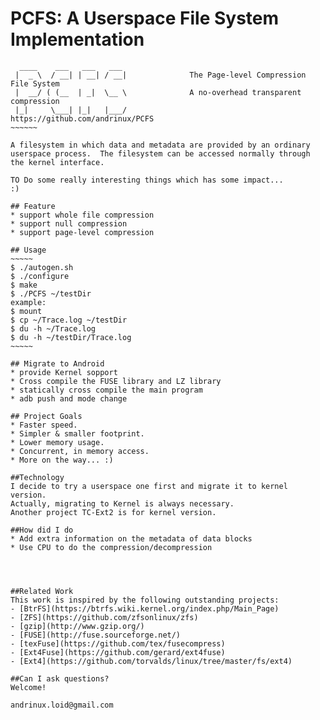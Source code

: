 # PCFS: A Userspace File System Implementation 

~~~~~~~              
  ____    ___   ___   ___               
 |  _ \  / __| | __| / __|              The Page-level Compression File System
 |  __/ ( (__  | _|  \__ \              A no-overhead transparent compression   
 |_|     \___| |_|   |___/              https://github.com/andrinux/PCFS   
~~~~~~                

A filesystem in which data and metadata are provided by an ordinary
userspace process.  The filesystem can be accessed normally through
the kernel interface.

TO Do some really interesting things which has some impact...
:)

## Feature
* support whole file compression
* support null compression
* support page-level compression

## Usage
~~~~~
$ ./autogen.sh
$ ./configure
$ make
$ ./PCFS ~/testDir
example:
$ mount
$ cp ~/Trace.log ~/testDir
$ du -h ~/Trace.log
$ du -h ~/testDir/Trace.log
~~~~~

## Migrate to Android
* provide Kernel sopport
* Cross compile the FUSE library and LZ library
* statically cross compile the main program
* adb push and mode change

## Project Goals
* Faster speed.
* Simpler & smaller footprint.
* Lower memory usage.
* Concurrent, in memory access.
* More on the way... :)

##Technology
I decide to try a userspace one first and migrate it to kernel version.
Actually, migrating to Kernel is always necessary.
Another project TC-Ext2 is for kernel version.

##How did I do
* Add extra information on the metadata of data blocks
* Use CPU to do the compression/decompression
 



##Related Work
This work is inspired by the following outstanding projects:
- [BtrFS](https://btrfs.wiki.kernel.org/index.php/Main_Page)
- [ZFS](https://github.com/zfsonlinux/zfs)
- [gzip](http://www.gzip.org/)
- [FUSE](http://fuse.sourceforge.net/)
- [texFuse](https://github.com/tex/fusecompress)
- [Ext4Fuse](https://github.com/gerard/ext4fuse)
- [Ext4](https://github.com/torvalds/linux/tree/master/fs/ext4)

##Can I ask questions?
Welcome! 

andrinux.loid@gmail.com
